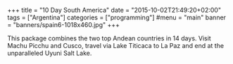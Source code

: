 +++
title = "10 Day South America"
date = "2015-10-02T21:49:20+02:00"
tags = ["Argentina"]
categories = ["programming"]
#menu = "main"
banner = "banners/spain6-1018x460.jpg"
+++

This package combines the two top Andean countries in 14 days. Visit Machu Picchu and Cusco, travel via Lake Titicaca to La Paz and end at the unparalleled Uyuni Salt Lake.

